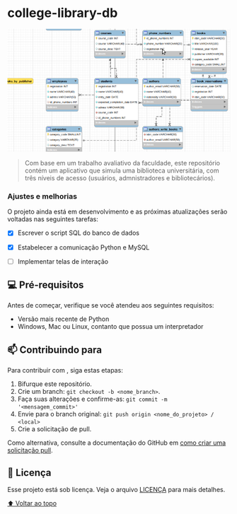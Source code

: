 # college-library-db


<img src="banco-de-dados.png" alt="banco-de-dados">

> Com base em um trabalho avaliativo da faculdade, este repositório contém um aplicativo que simula uma biblioteca
> universitária, com três níveis de acesso (usuários, admnistradores e bibliotecários).

### Ajustes e melhorias

O projeto ainda está em desenvolvimento e as próximas atualizações serão voltadas nas seguintes tarefas:

- [x] Escrever o script SQL do banco de dados
- [x] Estabelecer a comunicação Python e MySQL
- [ ] Implementar telas de interação


## 💻 Pré-requisitos

Antes de começar, verifique se você atendeu aos seguintes requisitos:
<!---Estes são apenas requisitos de exemplo. Adicionar, duplicar ou remover conforme necessário--->
* Versão mais recente de Python
* Windows, Mac ou Linux, contanto que possua um interpretador

## 📫 Contribuindo para <college-library-db>
<!---Se o seu README for longo ou se você tiver algum processo ou etapas específicas que deseja que os contribuidores sigam, considere a criação de um arquivo CONTRIBUTING.md separado--->
Para contribuir com <college-library-db>, siga estas etapas:

1. Bifurque este repositório.
2. Crie um branch: `git checkout -b <nome_branch>`.
3. Faça suas alterações e confirme-as: `git commit -m '<mensagem_commit>'`
4. Envie para o branch original: `git push origin <nome_do_projeto> / <local>`
5. Crie a solicitação de pull.

Como alternativa, consulte a documentação do GitHub em [como criar uma solicitação pull](https://help.github.com/en/github/collaborating-with-issues-and-pull-requests/creating-a-pull-request).


## 📝 Licença

Esse projeto está sob licença. Veja o arquivo [LICENÇA](LICENSE.md) para mais detalhes.

[⬆ Voltar ao topo](#nome-do-projeto)<br>
